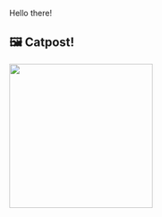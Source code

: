Hello there!



## 🖼️ Catpost!

<sub>
    <img src="https://cdn2.thecatapi.com/images/afq.jpg" height="256">
</sub>

